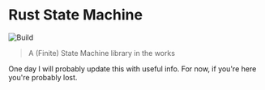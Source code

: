 # Rust State Machine
![Build](https://github.com/AdrienHallet/rs_state_machine/actions/workflows/rust.yml/badge.svg)
> A (Finite) State Machine library in the works

One day I will probably update this with useful info. For now, if you're here you're probably lost.
